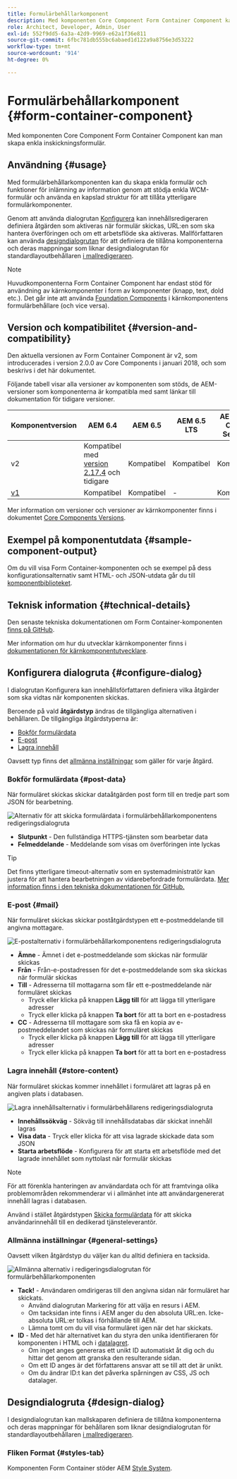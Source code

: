 ```yaml
---
title: Formulärbehållarkomponent
description: Med komponenten Core Component Form Container Component kan man skapa enkla inskickningsformulär.
role: Architect, Developer, Admin, User
exl-id: 552f9dd5-6a3a-42d9-9969-e62a1f36e811
source-git-commit: 6fbc781db555bc6abaed1d122a9a8756e3d53222
workflow-type: tm+mt
source-wordcount: '914'
ht-degree: 0%

---
```


# Formulärbehållarkomponent {#form-container-component}

Med komponenten Core Component Form Container Component kan man skapa enkla inskickningsformulär.

## Användning {#usage}

Med formulärbehållarkomponenten kan du skapa enkla formulär och funktioner för inlämning av information genom att stödja enkla WCM-formulär och använda en kapslad struktur för att tillåta ytterligare formulärkomponenter.

Genom att använda dialogrutan [Konfigurera](#configure-dialog) kan innehållsredigeraren definiera åtgärden som aktiveras när formulär skickas, URL:en som ska hantera överföringen och om ett arbetsflöde ska aktiveras. Mallförfattaren kan använda [designdialogrutan](#design-dialog) för att definiera de tillåtna komponenterna och deras mappningar som liknar designdialogrutan för standardlayoutbehållaren [i mallredigeraren](https://experienceleague.adobe.com/docs/experience-manager-cloud-service/sites/authoring/features/templates.html?lang=sv-SE).

>[!NOTE]
>
>Huvudkomponenterna Form Container Component har endast stöd för användning av kärnkomponenter i form av komponenter (knapp, text, dold etc.). Det går inte att använda [Foundation Components](https://experienceleague.adobe.com/docs/experience-manager-65/authoring/siteandpage/default-components-foundation.html?lang=sv-SE) i kärnkomponentens formulärbehållare (och vice versa).

## Version och kompatibilitet {#version-and-compatibility}

Den aktuella versionen av Form Container Component är v2, som introducerades i version 2.0.0 av Core Components i januari 2018, och som beskrivs i det här dokumentet.

Följande tabell visar alla versioner av komponenten som stöds, de AEM-versioner som komponenterna är kompatibla med samt länkar till dokumentation för tidigare versioner.

| Komponentversion | AEM 6.4 | AEM 6.5 | AEM 6.5 LTS | AEM as a Cloud Service |
|--- |--- |--- |---|---|
| v2 | Kompatibel med <br>[version 2.17.4](/help/versions.md) och tidigare | Kompatibel | Kompatibel | Kompatibel |
| [v1](/help/components/v1/form-container-v1.md) | Kompatibel | Kompatibel | - | Kompatibel |

Mer information om versioner och versioner av kärnkomponenter finns i dokumentet [Core Components Versions](/help/versions.md).

## Exempel på komponentutdata {#sample-component-output}

Om du vill visa Form Container-komponenten och se exempel på dess konfigurationsalternativ samt HTML- och JSON-utdata går du till [komponentbiblioteket](https://adobe.com/go/aem_cmp_library_form_container).

## Teknisk information {#technical-details}

Den senaste tekniska dokumentationen om Form Container-komponenten [finns på GitHub](https://adobe.com/go/aem_cmp_tech_form_container_v2).

Mer information om hur du utvecklar kärnkomponenter finns i [dokumentationen för kärnkomponentutvecklare](/help/developing/overview.md).

## Konfigurera dialogruta {#configure-dialog}

I dialogrutan Konfigurera kan innehållsförfattaren definiera vilka åtgärder som ska vidtas när komponenten skickas.

Beroende på vald **åtgärdstyp** ändras de tillgängliga alternativen i behållaren. De tillgängliga åtgärdstyperna är:

* [Bokför formulärdata](#post-data)
* [E-post](#mail)
* [Lagra innehåll](#store-content)

Oavsett typ finns det [allmänna inställningar](#general-settings) som gäller för varje åtgärd.

### Bokför formulärdata {#post-data}

När formuläret skickas skickar dataåtgärden post form till en tredje part som JSON för bearbetning.

![Alternativ för att skicka formulärdata i formulärbehållarkomponentens redigeringsdialogruta](/help/assets/form-container-edit-post.png)

* **Slutpunkt** - Den fullständiga HTTPS-tjänsten som bearbetar data
* **Felmeddelande** - Meddelande som visas om överföringen inte lyckas

>[!TIP]
>Det finns ytterligare timeout-alternativ som en systemadministratör kan justera för att hantera bearbetningen av vidarebefordrade formulärdata. [Mer information finns i den tekniska dokumentationen för GitHub.](https://github.com/adobe/aem-core-wcm-components/tree/master/content/src/content/jcr_root/apps/core/wcm/components/form/actions/rpc)

### E-post {#mail}

När formuläret skickas skickar poståtgärdstypen ett e-postmeddelande till angivna mottagare.

![E-postalternativ i formulärbehållarkomponentens redigeringsdialogruta](/help/assets/form-container-edit-mail.png)

* **Ämne** - Ämnet i det e-postmeddelande som skickas när formulär skickas
* **Från** - Från-e-postadressen för det e-postmeddelande som ska skickas när formulär skickas
* **Till** - Adresserna till mottagarna som får ett e-postmeddelande när formuläret skickas
   * Tryck eller klicka på knappen **Lägg till** för att lägga till ytterligare adresser
   * Tryck eller klicka på knappen **Ta bort** för att ta bort en e-postadress
* **CC** - Adresserna till mottagare som ska få en kopia av e-postmeddelandet som skickas när formuläret skickas
   * Tryck eller klicka på knappen **Lägg till** för att lägga till ytterligare adresser
   * Tryck eller klicka på knappen **Ta bort** för att ta bort en e-postadress

### Lagra innehåll {#store-content}

När formuläret skickas kommer innehållet i formuläret att lagras på en angiven plats i databasen.

![Lagra innehållsalternativ i formulärbehållarens redigeringsdialogruta](/help/assets/form-container-edit-store.png)

* **Innehållssökväg** - Sökväg till innehållsdatabas där skickat innehåll lagras
* **Visa data** - Tryck eller klicka för att visa lagrade skickade data som JSON
* **Starta arbetsflöde** - Konfigurera för att starta ett arbetsflöde med det lagrade innehållet som nyttolast när formulär skickas

>[!NOTE]
>
>För att förenkla hanteringen av användardata och för att framtvinga olika problemområden rekommenderar vi i allmänhet inte att användargenererat innehåll lagras i databasen.
>
>Använd i stället åtgärdstypen [Skicka formulärdata](#post-data) för att skicka användarinnehåll till en dedikerad tjänsteleverantör.

### Allmänna inställningar {#general-settings}

Oavsett vilken åtgärdstyp du väljer kan du alltid definiera en tacksida.

![Allmänna alternativ i redigeringsdialogrutan för formulärbehållarkomponenten](/help/assets/form-container-edit-general.png)

* **Tack!** - Användaren omdirigeras till den angivna sidan när formuläret har skickats.
   * Använd dialogrutan Markering för att välja en resurs i AEM.
   * Om tacksidan inte finns i AEM anger du den absoluta URL:en. Icke-absoluta URL:er tolkas i förhållande till AEM.
   * Lämna tomt om du vill visa formuläret igen när det har skickats.
* **ID** - Med det här alternativet kan du styra den unika identifieraren för komponenten i HTML och i [datalagret](/help/developing/data-layer/overview.md).
   * Om inget anges genereras ett unikt ID automatiskt åt dig och du hittar det genom att granska den resulterande sidan.
   * Om ett ID anges är det författarens ansvar att se till att det är unikt.
   * Om du ändrar ID:t kan det påverka spårningen av CSS, JS och datalager.

## Designdialogruta {#design-dialog}

I designdialogrutan kan mallskaparen definiera de tillåtna komponenterna och deras mappningar för behållaren som liknar designdialogrutan för standardlayoutbehållaren [i mallredigeraren](https://experienceleague.adobe.com/docs/experience-manager-cloud-service/sites/authoring/features/templates.html?lang=sv-SE).

### Fliken Format {#styles-tab}

Komponenten Form Container stöder AEM [Style System](/help/get-started/authoring.md#component-styling).
